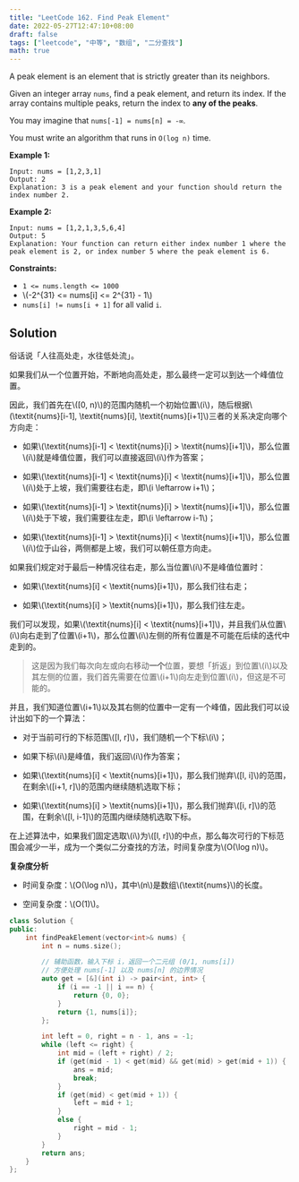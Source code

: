 ```yaml
---
title: "LeetCode 162. Find Peak Element"
date: 2022-05-27T12:47:10+08:00
draft: false
tags: ["leetcode", "中等", "数组", "二分查找"]
math: true
---
```


A peak element is an element that is strictly greater than its neighbors.

Given an integer array `nums`, find a peak element, and return its index. If the array contains multiple peaks, return the index to **any of the peaks**.

You may imagine that `nums[-1] = nums[n] = -∞`.

You must write an algorithm that runs in `O(log n)` time.

<!--more-->

**Example 1:**

    Input: nums = [1,2,3,1]
    Output: 2
    Explanation: 3 is a peak element and your function should return the index number 2.

**Example 2:**

    Input: nums = [1,2,1,3,5,6,4]
    Output: 5
    Explanation: Your function can return either index number 1 where the peak element is 2, or index number 5 where the peak element is 6.

**Constraints:**

- `1 <= nums.length <= 1000`
- \\(-2^{31} <= nums[i] <= 2^{31} - 1\\)
- `nums[i] != nums[i + 1]` for all valid `i`.

## Solution

俗话说「人往高处走，水往低处流」。

如果我们从一个位置开始，不断地向高处走，那么最终一定可以到达一个峰值位置。

因此，我们首先在\\([0, n)\\)的范围内随机一个初始位置\\(i\\)，随后根据\\(\textit{nums}[i-1], \textit{nums}[i], \textit{nums}[i+1]\\)三者的关系决定向哪个方向走：

- 如果\\(\textit{nums}[i-1] < \textit{nums}[i] > \textit{nums}[i+1]\\)，那么位置\\(i\\)就是峰值位置，我们可以直接返回\\(i\\)作为答案；

- 如果\\(\textit{nums}[i-1] < \textit{nums}[i] < \textit{nums}[i+1]\\)，那么位置\\(i\\)处于上坡，我们需要往右走，即\\(i \leftarrow i+1\\)；

- 如果\\(\textit{nums}[i-1] > \textit{nums}[i] > \textit{nums}[i+1]\\)，那么位置\\(i\\)处于下坡，我们需要往左走，即\\(i \leftarrow i-1\\)；

- 如果\\(\textit{nums}[i-1] > \textit{nums}[i] < \textit{nums}[i+1]\\)，那么位置\\(i\\)位于山谷，两侧都是上坡，我们可以朝任意方向走。

如果我们规定对于最后一种情况往右走，那么当位置\\(i\\)不是峰值位置时：

- 如果\\(\textit{nums}[i] < \textit{nums}[i+1]\\)，那么我们往右走；

- 如果\\(\textit{nums}[i] > \textit{nums}[i+1]\\)，那么我们往左走。

我们可以发现，如果\\(\textit{nums}[i] < \textit{nums}[i+1]\\)，并且我们从位置\\(i\\)向右走到了位置\\(i+1\\)，那么位置\\(i\\)左侧的所有位置是不可能在后续的迭代中走到的。

> 这是因为我们每次向左或向右移动**一个**位置，要想「折返」到位置\\(i\\)以及其左侧的位置，我们首先需要在位置\\(i+1\\)向左走到位置\\(i\\)，但这是不可能的。

并且，我们知道位置\\(i+1\\)以及其右侧的位置中一定有一个峰值，因此我们可以设计出如下的一个算法：

- 对于当前可行的下标范围\\([l, r]\\)，我们随机一个下标\\(i\\)；

- 如果下标\\(i\\)是峰值，我们返回\\(i\\)作为答案；

- 如果\\(\textit{nums}[i] < \textit{nums}[i+1]\\)，那么我们抛弃\\([l, i]\\)的范围，在剩余\\([i+1, r]\\)的范围内继续随机选取下标；

- 如果\\(\textit{nums}[i] > \textit{nums}[i+1]\\)，那么我们抛弃\\([i, r]\\)的范围，在剩余\\([l, i-1]\\)的范围内继续随机选取下标。

在上述算法中，如果我们固定选取\\(i\\)为\\([l, r]\\)的中点，那么每次可行的下标范围会减少一半，成为一个类似二分查找的方法，时间复杂度为\\(O(\log n)\\)。

**复杂度分析**

- 时间复杂度：\\(O(\log n)\\)，其中\\(n\\)是数组\\(\textit{nums}\\)的长度。

- 空间复杂度：\\(O(1)\\)。

```cpp
class Solution {
public:
    int findPeakElement(vector<int>& nums) {
        int n = nums.size();

        // 辅助函数，输入下标 i，返回一个二元组 (0/1, nums[i])
        // 方便处理 nums[-1] 以及 nums[n] 的边界情况
        auto get = [&](int i) -> pair<int, int> {
            if (i == -1 || i == n) {
                return {0, 0};
            }
            return {1, nums[i]};
        };

        int left = 0, right = n - 1, ans = -1;
        while (left <= right) {
            int mid = (left + right) / 2;
            if (get(mid - 1) < get(mid) && get(mid) > get(mid + 1)) {
                ans = mid;
                break;
            }
            if (get(mid) < get(mid + 1)) {
                left = mid + 1;
            }
            else {
                right = mid - 1;
            }
        }
        return ans;
    }
};
```
